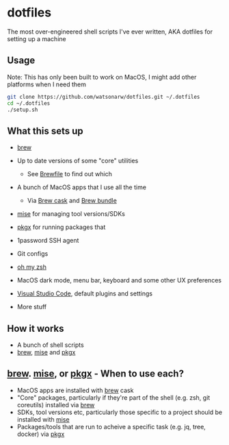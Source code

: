 # dotfiles

The most over-engineered shell scripts I've ever written, AKA dotfiles for setting up a machine

## Usage

Note: This has only been built to work on MacOS, I might add other platforms when I need them

```sh
git clone https://github.com/watsonarw/dotfiles.git ~/.dotfiles
cd ~/.dotfiles
./setup.sh

```

## What this sets up

* [brew]
* Up to date versions of some "core" utilities
  * See [Brewfile](./Brewfile) to find out which
* A bunch of MacOS apps that I use all the time
  * Via [Brew cask](https://github.com/Homebrew/homebrew-cask) and [Brew bundle](https://github.com/Homebrew/homebrew-bundle)

* [mise] for managing tool versions/SDKs
* [pkgx] for running packages that
* 1password SSH agent
* Git configs
* [oh my zsh](https://ohmyz.sh/)
* MacOS dark mode, menu bar, keyboard and some other UX preferences
* [Visual Studio Code](https://code.visualstudio.com/), default plugins and settings
* More stuff

## How it works

* A bunch of shell scripts
* [brew], [mise] and [pkgx]


## [brew]. [mise], or [pkgx] - When to use each?

- MacOS apps are installed with [brew] cask
- "Core" packages, particularly if they're part of the shell (e.g. zsh, git coreutils) installed via [brew]
- SDKs, tool versions etc, particularly those specific to a project should be installed with [mise]
- Packages/tools that are run to acheive a specific task (e.g. jq, tree, docker) via [pkgx]

[mise]: https://mise.jdx.dev/
[pkgx]: https://pkgx.sh/
[brew]: https://brew.sh/
